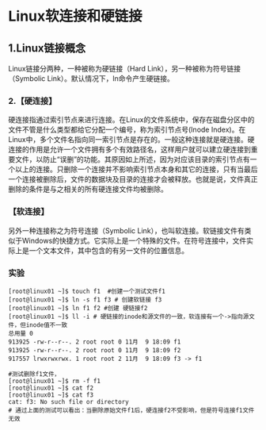 # Linux软连接和硬链接

## 1.Linux链接概念
Linux链接分两种，一种被称为硬链接（Hard Link），另一种被称为符号链接（Symbolic Link）。默认情况下，ln命令产生硬链接。

### 2.【硬连接】
硬连接指通过索引节点来进行连接。在Linux的文件系统中，保存在磁盘分区中的文件不管是什么类型都给它分配一个编号，称为索引节点号(Inode Index)。在Linux中，多个文件名指向同一索引节点是存在的。一般这种连接就是硬连接。硬连接的作用是允许一个文件拥有多个有效路径名，这样用户就可以建立硬连接到重要文件，以防止“误删”的功能。其原因如上所述，因为对应该目录的索引节点有一个以上的连接。只删除一个连接并不影响索引节点本身和其它的连接，只有当最后一个连接被删除后，文件的数据块及目录的连接才会被释放。也就是说，文件真正删除的条件是与之相关的所有硬连接文件均被删除。

### 【软连接】
另外一种连接称之为符号连接（Symbolic Link），也叫软连接。软链接文件有类似于Windows的快捷方式。它实际上是一个特殊的文件。在符号连接中，文件实际上是一个文本文件，其中包含的有另一文件的位置信息。

### 实验
```
[root@linux01 ~]$ touch f1  #创建一个测试文件f1
[root@linux01 ~]$ ln -s f1 f3 # 创建软链接 f3
[root@linux01 ~]$ ln f1 f2 #创建 硬链接f2
[root@linux01 ~]$ ll -i # 硬链接的inode和源文件的一致，软连接有一个->指向源文件，但inode值不一致
总用量 0
913925 -rw-r--r--. 2 root root 0 11月  9 18:09 f1
913925 -rw-r--r--. 2 root root 0 11月  9 18:09 f2
917557 lrwxrwxrwx. 1 root root 2 11月  9 18:09 f3 -> f1

#测试删除f1文件，
[root@linux01 ~]$ rm -f f1
[root@linux01 ~]$ cat f2
[root@linux01 ~]$ cat f3 
cat: f3: No such file or directory
# 通过上面的测试可以看出：当删除原始文件f1后，硬连接f2不受影响，但是符号连接f1文件无效
```